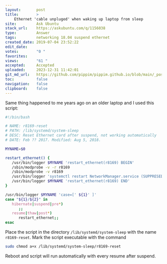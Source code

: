 ```yaml
---
layout:       post
title:        >
    Ethernet 'cable unpluged' when waking up laptop from sleep
site:         Ask Ubuntu
stack_url:    https://askubuntu.com/q/1156038
type:         Answer
tags:         networking 18.04 suspend ethernet
created_date: 2019-07-04 23:52:22
edit_date:    
votes:        "0 "
favorites:    
views:        "61 "
accepted:     Accepted
uploaded:     2023-12-31 11:42:01
git_md_url:   https://github.com/pippim/pippim.github.io/blob/main/_posts/2019/2019-07-04-Ethernet-_cable-unpluged_-when-waking-up-laptop-from-sleep.md
toc:          false
navigation:   false
clipboard:    false
---
```


Same thing happened to me years ago on an older laptop and I used this script:



``` bash
#!/bin/bash

# NAME: r8169-reset
# PATH: /lib/systemd/system-sleep
# DESC: Reset Ethernet card after suspend, not working automatically
# DATE: Feb ?? 2017. Modified: Aug 5, 2018.

MYNAME=$0

restart_ethernet() {
   /usr/bin/logger $MYNAME 'restart_ethernet(r8169) BEGIN'
   /sbin/modprobe -v -r r8169
   /sbin/modprobe -v r8169
   /usr/bin/logger 'systemctl restart NetworkManager.service (SUPPRESED)'
   /usr/bin/logger $MYNAME 'restart_ethernet(r8169) END'
}

/usr/bin/logger $MYNAME 'case=[' ${1}' ]'
case "${1}/${2}" in
   hibernate|suspend|pre*)
      ;;
   resume|thaw|post*)
      restart_ethernet;;
esac
```

Place the script in the directory `/lib/systemd/system-sleep` with the name `r8169-reset`. Mark the script executable with the command

``` bash
sudo chmod a+x /lib/systemd/system-sleep/r8169-reset
```

Reboot and script will run automatically with every resume after suspend.
